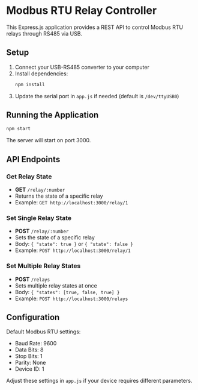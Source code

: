 # Modbus RTU Relay Controller

This Express.js application provides a REST API to control Modbus RTU relays through RS485 via USB.

## Setup

1. Connect your USB-RS485 converter to your computer
2. Install dependencies:
   ```bash
   npm install
   ```
3. Update the serial port in `app.js` if needed (default is `/dev/ttyUSB0`)

## Running the Application

```bash
npm start
```

The server will start on port 3000.

## API Endpoints

### Get Relay State
- **GET** `/relay/:number`
- Returns the state of a specific relay
- Example: `GET http://localhost:3000/relay/1`

### Set Single Relay State
- **POST** `/relay/:number`
- Sets the state of a specific relay
- Body: `{ "state": true }` or `{ "state": false }`
- Example: `POST http://localhost:3000/relay/1`

### Set Multiple Relay States
- **POST** `/relays`
- Sets multiple relay states at once
- Body: `{ "states": [true, false, true] }`
- Example: `POST http://localhost:3000/relays`

## Configuration

Default Modbus RTU settings:
- Baud Rate: 9600
- Data Bits: 8
- Stop Bits: 1
- Parity: None
- Device ID: 1

Adjust these settings in `app.js` if your device requires different parameters.
